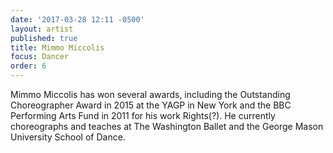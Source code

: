 ```yaml
---
date: '2017-03-28 12:11 -0500'
layout: artist
published: true
title: Mimmo Miccolis
focus: Dancer
order: 6
---
```

Mimmo Miccolis has won several awards, including the Outstanding Choreographer Award in 2015 at the YAGP in New York and the BBC Performing Arts Fund in 2011 for his work Rights(?). He currently choreographs and teaches at The Washington Ballet and the George Mason University School of Dance.
